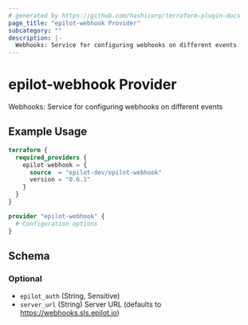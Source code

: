 ```yaml
---
# generated by https://github.com/hashicorp/terraform-plugin-docs
page_title: "epilot-webhook Provider"
subcategory: ""
description: |-
  Webhooks: Service for configuring webhooks on different events
---
```


# epilot-webhook Provider

Webhooks: Service for configuring webhooks on different events

## Example Usage

```terraform
terraform {
  required_providers {
    epilot-webhook = {
      source  = "epilot-dev/epilot-webhook"
      version = "0.6.1"
    }
  }
}

provider "epilot-webhook" {
  # Configuration options
}
```

<!-- schema generated by tfplugindocs -->
## Schema

### Optional

- `epilot_auth` (String, Sensitive)
- `server_url` (String) Server URL (defaults to https://webhooks.sls.epilot.io)
